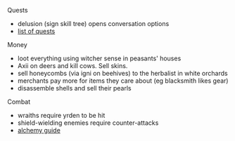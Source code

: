 
Quests
- delusion (sign skill tree) opens conversation options
- [list of quests](https://witcher.gamepedia.com/Category:The_Witcher_3_quests)


Money
- loot everything using witcher sense in peasants' houses
- Axii on deers and kill cows. Sell skins.
- sell honeycombs (via igni on beehives) to the herbalist in white orchards
- merchants pay more for items they care about (eg blacksmith likes gear)
- disassemble shells and sell their pearls


Combat 
- wraiths require yrden to be hit
- shield-wielding enemies require counter-attacks
- [alchemy guide](https://www.reddit.com/r/witcher/comments/371pjz/complete_guide_to_alchemy/)
